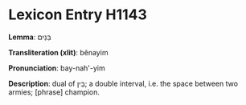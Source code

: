 # Lexicon Entry H1143

**Lemma**: בֵּנַיִם

**Transliteration (xlit)**: bênayim

**Pronunciation**: bay-nah'-yim

**Description**:
dual of בֵּין; a double interval, i.e. the space between two armies; [phrase] champion.
